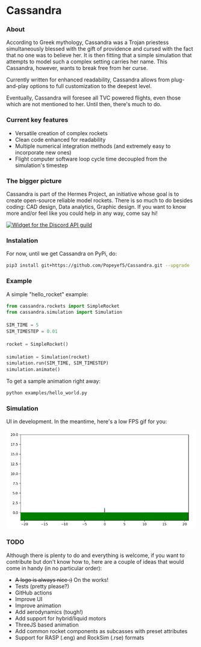 # Cassandra

### About

According to Greek mythology, Cassandra was a Trojan priestess simultaneously blessed with the gift of providence and cursed with the fact that no one was to believe her. It is then fitting that a simple simulation that attempts to model such a complex setting carries her name. This Cassandra, however, wants to break free from her curse. 

Currently written for enhanced readability, Cassandra allows from plug-and-play options to full customization to the deepest level.

Eventually, Cassandra will foresee all TVC powered flights, even those which are not mentioned to her. Until then, there's much to do.

### Current key features

* Versatile creation of complex rockets
* Clean code enhanced for readability
* Multiple numerical integration methods (and extremely easy to incorporate new ones)
* Flight computer software loop cycle time decoupled from the simulation's timestep

### The bigger picture

Cassandra is part of the Hermes Project, an initiative whose goal is to create open-source reliable model rockets. There is so much to do besides coding: CAD design, Data analytics, Graphic design. If you want to know more and/or feel like you could help in any way, come say hi!

[![Widget for the Discord API guild](https://discord.com/api/guilds/824454398070882334/widget.png?style=banner2)](https://discord.gg/jEPMA4SuCB)

### Instalation

For now, until we get Cassandra on PyPi, do:

```bash
pip3 install git+https://github.com/Popeyef5/Cassandra.git --upgrade
```

### Example

A simple "hello_rocket" example:

```python
from cassandra.rockets import SimpleRocket
from cassandra.simulation import Simulation

SIM_TIME = 5
SIM_TIMESTEP = 0.01

rocket = SimpleRocket()

simulation = Simulation(rocket)
simulation.run(SIM_TIME, SIM_TIMESTEP)
simulation.animate()
```

To get a sample animation right away:

```bash
python examples/hello_world.py
```

### Simulation

UI in development. In the meantime, here's a low FPS gif for you:

<p align="center">
  <img src="https://raw.githubusercontent.com/Popeyef5/Cassandra/master/docs/images/early_sim.gif">
</p> 

### TODO

Although there is plenty to do and everything is welcome, if you want to contribute but don't know how to, here are a couple of ideas that would come in handy (in no particular order):

* ~~A logo is always nice :)~~ On the works!
* Tests (pretty please?)
* GitHub actions
* Improve UI
* Improve animation
* Add aerodynamics (tough!)
* Add support for hybrid/liquid motors
* ThreeJS based animation
* Add common rocket components as subcasses with preset attributes
* Support for RASP (.eng) and RockSim (.rse) formats
